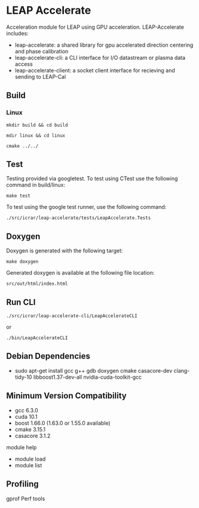 # LEAP Accelerate

Acceleration module for LEAP using GPU acceleration. LEAP-Accelerate includes:

* leap-accelerate: a shared library for gpu accelerated direction centering and phase calibration
* leap-accelerate-cli: a CLI interface for I/O datastream or plasma data access 
* leap-accelerate-client: a socket client interface for recieving and sending to LEAP-Cal

## Build

### Linux

`mkdir build && cd build`

`mdir linux && cd linux`

`cmake ../../`

## Test

Testing provided via googletest. To test using CTest use the following command in build/linux:

`make test`

To test using the google test runner, use the following command:

`./src/icrar/leap-accelerate/tests/LeapAccelerate.Tests`

## Doxygen

Doxygen is generated with the following target:

`make doxygen`

Generated doxygen is available at the following file location:

`src/out/html/index.html`

## Run CLI

`./src/icrar/leap-accelerate-cli/LeapAccelerateCLI`

or

`./bin/LeapAccelerateCLI`

## Debian Dependencies

* sudo apt-get install gcc g++ gdb doxygen cmake casacore-dev clang-tidy-10 libboost1.37-dev-all nvidia-cuda-toolkit-gcc

## Minimum Version Compatibility

* gcc 6.3.0
* cuda 10.1
* boost 1.66.0 (1.63.0 or 1.55.0 available)
* cmake 3.15.1
* casacore 3.1.2

module help

* module load
* module list

## Profiling
gprof
Perf tools
